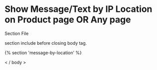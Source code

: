 # Show Message/Text by IP Location on Product page OR Any page
Section File

section include before closing body tag.

{% section 'message-by-location' %}

< / body >


